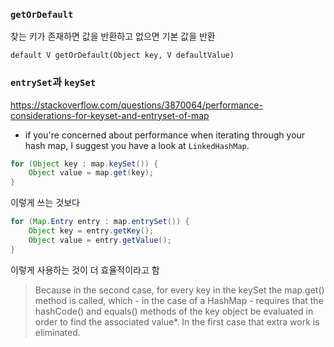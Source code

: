 ### `getOrDefault`
찾는 키가 존재하면 값을 반환하고 없으면 기본 값을 반환

```
default V getOrDefault(Object key, V defaultValue)
```

### `entrySet`과 `keySet`
https://stackoverflow.com/questions/3870064/performance-considerations-for-keyset-and-entryset-of-map

- if you're concerned about performance when iterating through your hash map, I suggest you have a look at `LinkedHashMap`.

```java
for (Object key : map.keySet()) {
    Object value = map.get(key);
}
```
이렇게 쓰는 것보다

```java
for (Map.Entry entry : map.entrySet()) {
    Object key = entry.getKey();
    Object value = entry.getValue();
}
```

이렇게 사용하는 것이 더 효율적이라고 함

> Because in the second case, for every key in the keySet the map.get() method is called, which - in the case of a HashMap - requires that the hashCode() and equals() methods of the key object be evaluated in order to find the associated value*. In the first case that extra work is eliminated.
